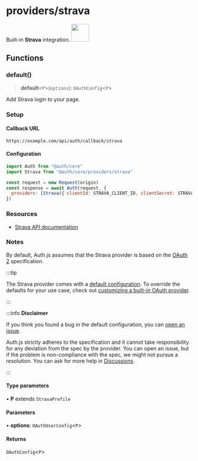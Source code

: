 # providers/strava

<div style={{backgroundColor: "#000", display: "flex", justifyContent: "space-between", color: "#fff", padding: 16}}>
<span>Built-in <b>Strava</b> integration.</span>
<a href="https://www.strava.com/">
  <img style={{display: "block"}} src="https://authjs.dev/img/providers/strava.svg" height="48" />
</a>
</div>

## Functions

### default()

> **default**\<`P`\>(`options`): `OAuthConfig`\<`P`\>

Add Strava login to your page.

### Setup

#### Callback URL
```
https://example.com/api/auth/callback/strava
```

#### Configuration
```js
import Auth from "@auth/core"
import Strava from "@auth/core/providers/strava"

const request = new Request(origin)
const response = await Auth(request, {
  providers: [Strava({ clientId: STRAVA_CLIENT_ID, clientSecret: STRAVA_CLIENT_SECRET })],
})
```

### Resources

- [Strava API documentation](http://developers.strava.com/docs/reference/)

### Notes

By default, Auth.js assumes that the Strava provider is
based on the [OAuth 2](https://www.rfc-editor.org/rfc/rfc6749.html) specification.

:::tip

The Strava provider comes with a [default configuration](https://github.com/nextauthjs/next-auth/blob/main/packages/core/src/providers/strava.ts).
To override the defaults for your use case, check out [customizing a built-in OAuth provider](https://authjs.dev/guides/providers/custom-provider#override-default-options).

:::

:::info **Disclaimer**

If you think you found a bug in the default configuration, you can [open an issue](https://authjs.dev/new/provider-issue).

Auth.js strictly adheres to the specification and it cannot take responsibility for any deviation from
the spec by the provider. You can open an issue, but if the problem is non-compliance with the spec,
we might not pursue a resolution. You can ask for more help in [Discussions](https://authjs.dev/new/github-discussions).

:::

#### Type parameters

• **P** extends `StravaProfile`

#### Parameters

• **options**: `OAuthUserConfig`\<`P`\>

#### Returns

`OAuthConfig`\<`P`\>
